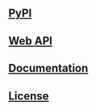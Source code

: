 ## [PyPI](https://pypi.org/project/YouTubeMusicAPI/)

## [Web API](https://ytmusic.pythonanywhere.com/)

## [Documentation](https://youtube-music-api.readthedocs.io/en/latest/)

## [License](https://raw.githubusercontent.com/cj-praveen/YouTube-Music-API/master/LICENSE)
